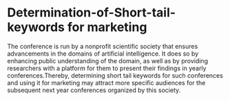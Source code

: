 # Determination-of-Short-tail-keywords for marketing
The conference is run by a nonprofit scientific society that ensures advancements in the domains of artificial intelligence. It does so by enhancing public understanding of the domain, as well as by providing researchers with a platform for them to present their findings in yearly conferences.Thereby, determining short tail keywords for such conferences and using it for marketing may attract more specific audiences for the subsequent  next year conferences organized by this society.
